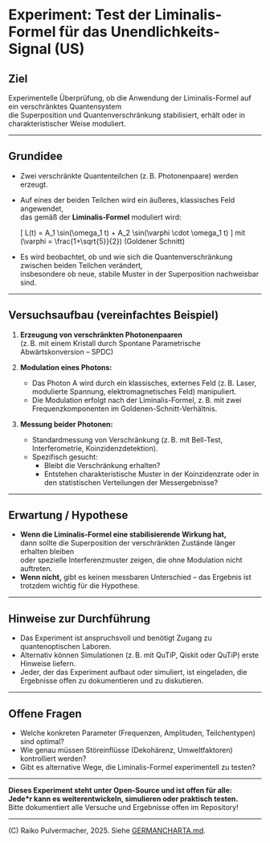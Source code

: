 # Experiment: Test der Liminalis-Formel für das Unendlichkeits-Signal (US)

## Ziel

Experimentelle Überprüfung, ob die Anwendung der Liminalis-Formel auf ein verschränktes Quantensystem  
die Superposition und Quantenverschränkung stabilisiert, erhält oder in charakteristischer Weise moduliert.

---

## Grundidee

- Zwei verschränkte Quantenteilchen (z. B. Photonenpaare) werden erzeugt.
- Auf eines der beiden Teilchen wird ein äußeres, klassisches Feld angewendet,  
  das gemäß der **Liminalis-Formel** moduliert wird:
  
  \[
  L(t) = A_1 \sin(\omega_1 t) + A_2 \sin(\varphi \cdot \omega_1 t)
  \]
  mit \(\varphi = \frac{1+\sqrt{5}}{2}\) (Goldener Schnitt)

- Es wird beobachtet, ob und wie sich die Quantenverschränkung zwischen beiden Teilchen verändert,  
  insbesondere ob neue, stabile Muster in der Superposition nachweisbar sind.

---

## Versuchsaufbau (vereinfachtes Beispiel)

1. **Erzeugung von verschränkten Photonenpaaren**  
   (z. B. mit einem Kristall durch Spontane Parametrische Abwärtskonversion – SPDC)

2. **Modulation eines Photons:**  
   - Das Photon A wird durch ein klassisches, externes Feld (z. B. Laser, modulierte Spannung, elektromagnetisches Feld) manipuliert.
   - Die Modulation erfolgt nach der Liminalis-Formel, z. B. mit zwei Frequenzkomponenten im Goldenen-Schnitt-Verhältnis.

3. **Messung beider Photonen:**  
   - Standardmessung von Verschränkung (z. B. mit Bell-Test, Interferometrie, Koinzidenzdetektion).
   - Spezifisch gesucht:  
     - Bleibt die Verschränkung erhalten?
     - Entstehen charakteristische Muster in der Koinzidenzrate oder in den statistischen Verteilungen der Messergebnisse?

---

## Erwartung / Hypothese

- **Wenn die Liminalis-Formel eine stabilisierende Wirkung hat,**  
  dann sollte die Superposition der verschränkten Zustände länger erhalten bleiben  
  oder spezielle Interferenzmuster zeigen, die ohne Modulation nicht auftreten.
- **Wenn nicht,** gibt es keinen messbaren Unterschied – das Ergebnis ist trotzdem wichtig für die Hypothese.

---

## Hinweise zur Durchführung

- Das Experiment ist anspruchsvoll und benötigt Zugang zu quantenoptischen Laboren.
- Alternativ können Simulationen (z. B. mit QuTiP, Qiskit oder QuTiP) erste Hinweise liefern.
- Jeder, der das Experiment aufbaut oder simuliert, ist eingeladen, die Ergebnisse offen zu dokumentieren und zu diskutieren.

---

## Offene Fragen

- Welche konkreten Parameter (Frequenzen, Amplituden, Teilchentypen) sind optimal?
- Wie genau müssen Störeinflüsse (Dekohärenz, Umweltfaktoren) kontrolliert werden?
- Gibt es alternative Wege, die Liminalis-Formel experimentell zu testen?

---

**Dieses Experiment steht unter Open-Source und ist offen für alle:  
Jede*r kann es weiterentwickeln, simulieren oder praktisch testen.**  
Bitte dokumentiert alle Versuche und Ergebnisse offen im Repository!

---

(C) Raiko Pulvermacher, 2025. Siehe [GERMANCHARTA.md](./GERMANCHARTA.md).
